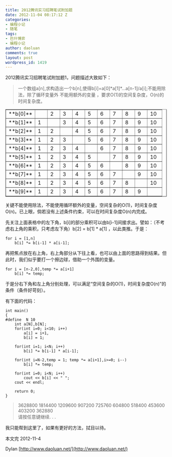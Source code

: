 ```yaml
---
title: 2012腾讯实习招聘笔试附加题
date: 2012-11-04 08:17:12 Z
categories:
- 编程小记
- 随笔
tags:
- 巴什博弈
- 编程小记
author: daoluan
comments: true
layout: post
wordpress_id: 1419
---
```


2012腾讯实习招聘笔试附加题1，问题描述大致如下：


<blockquote>一个数组a[n],求构造出一个b[n],使得b[i]=a[0]*a[1]*...a[n-1]/a[i];不能用除法，除了循环变量外 不能用额外的变量 ，要求O(1)的空间复杂度，O(n)的时间复杂度。</blockquote>


<table cellpadding="0" cellspacing="0" border="1" >
<tbody >
<tr >

<td width="38" valign="top" >**b[0]**
</td>

<td width="22" valign="top" >
</td>

<td width="22" valign="top" >2
</td>

<td width="22" valign="top" >3
</td>

<td width="22" valign="top" >4
</td>

<td width="22" valign="top" >5
</td>

<td width="22" valign="top" >6
</td>

<td width="22" valign="top" >7
</td>

<td width="22" valign="top" >8
</td>

<td width="22" valign="top" >9
</td>

<td width="29" valign="top" >10
</td>
</tr>
<tr >

<td width="38" valign="top" >**b[1]**
</td>

<td width="22" valign="top" >1
</td>

<td width="22" valign="top" >
</td>

<td width="22" valign="top" >3
</td>

<td width="22" valign="top" >4
</td>

<td width="22" valign="top" >5
</td>

<td width="22" valign="top" >6
</td>

<td width="22" valign="top" >7
</td>

<td width="22" valign="top" >8
</td>

<td width="22" valign="top" >9
</td>

<td width="29" valign="top" >10
</td>
</tr>
<tr >

<td width="38" valign="top" >**b[2]**
</td>

<td width="22" valign="top" >1
</td>

<td width="22" valign="top" >2
</td>

<td width="22" valign="top" >
</td>

<td width="22" valign="top" >4
</td>

<td width="22" valign="top" >5
</td>

<td width="22" valign="top" >6
</td>

<td width="22" valign="top" >7
</td>

<td width="22" valign="top" >8
</td>

<td width="22" valign="top" >9
</td>

<td width="29" valign="top" >10
</td>
</tr>
<tr >

<td width="38" valign="top" >**b[3]**
</td>

<td width="22" valign="top" >1
</td>

<td width="22" valign="top" >2
</td>

<td width="22" valign="top" >3
</td>

<td width="22" valign="top" >
</td>

<td width="22" valign="top" >5
</td>

<td width="22" valign="top" >6
</td>

<td width="22" valign="top" >7
</td>

<td width="22" valign="top" >8
</td>

<td width="22" valign="top" >9
</td>

<td width="29" valign="top" >10
</td>
</tr>
<tr >

<td width="38" valign="top" >**b[4]**
</td>

<td width="22" valign="top" >1
</td>

<td width="22" valign="top" >2
</td>

<td width="22" valign="top" >3
</td>

<td width="22" valign="top" >4
</td>

<td width="22" valign="top" >
</td>

<td width="22" valign="top" >6
</td>

<td width="22" valign="top" >7
</td>

<td width="22" valign="top" >8
</td>

<td width="22" valign="top" >9
</td>

<td width="29" valign="top" >10
</td>
</tr>
<tr >

<td width="38" valign="top" >**b[5]**
</td>

<td width="22" valign="top" >1
</td>

<td width="22" valign="top" >2
</td>

<td width="22" valign="top" >3
</td>

<td width="22" valign="top" >4
</td>

<td width="22" valign="top" >5
</td>

<td width="22" valign="top" >
</td>

<td width="22" valign="top" >7
</td>

<td width="22" valign="top" >8
</td>

<td width="22" valign="top" >9
</td>

<td width="29" valign="top" >10
</td>
</tr>
<tr >

<td width="38" valign="top" >**b[6]**
</td>

<td width="22" valign="top" >1
</td>

<td width="22" valign="top" >2
</td>

<td width="22" valign="top" >3
</td>

<td width="22" valign="top" >4
</td>

<td width="22" valign="top" >5
</td>

<td width="22" valign="top" >6
</td>

<td width="22" valign="top" >
</td>

<td width="22" valign="top" >8
</td>

<td width="22" valign="top" >9
</td>

<td width="29" valign="top" >10
</td>
</tr>
<tr >

<td width="38" valign="top" >**b[7]**
</td>

<td width="22" valign="top" >1
</td>

<td width="22" valign="top" >2
</td>

<td width="22" valign="top" >3
</td>

<td width="22" valign="top" >4
</td>

<td width="22" valign="top" >5
</td>

<td width="22" valign="top" >6
</td>

<td width="22" valign="top" >7
</td>

<td width="22" valign="top" >
</td>

<td width="22" valign="top" >9
</td>

<td width="29" valign="top" >10
</td>
</tr>
<tr >

<td width="38" valign="top" >**b[8]**
</td>

<td width="22" valign="top" >1
</td>

<td width="22" valign="top" >2
</td>

<td width="22" valign="top" >3
</td>

<td width="22" valign="top" >4
</td>

<td width="22" valign="top" >5
</td>

<td width="22" valign="top" >6
</td>

<td width="22" valign="top" >7
</td>

<td width="22" valign="top" >8
</td>

<td width="22" valign="top" >
</td>

<td width="29" valign="top" >10
</td>
</tr>
<tr >

<td width="38" valign="top" >**b[9]**
</td>

<td width="22" valign="top" >1
</td>

<td width="22" valign="top" >2
</td>

<td width="22" valign="top" >3
</td>

<td width="22" valign="top" >4
</td>

<td width="22" valign="top" >5
</td>

<td width="22" valign="top" >6
</td>

<td width="22" valign="top" >7
</td>

<td width="22" valign="top" >8
</td>

<td width="22" valign="top" >9
</td>

<td width="29" valign="top" >
</td>
</tr>
</tbody>
</table>
<!-- more -->

关键不能使用除法，不能使用循环额外的变量，空间复杂的O(1)，时间复杂度O(n)。已上眼，倘若没有上述条件约束，可以在时间复杂度O(n)内完成。

先关注上面表格中的左下角，b[i]的部分乘积可以由b[i-1]间接求出。譬如：（不考虑右上角的乘积，只考虑左下角）b[2] = b[1] * a[1] ，以此类推。于是：


    for i = [1,n]
    	b[i] *= b[i-1] * a[i-1];


再把焦点放在右上角，右上角部分从下往上看，也可以由上面的思路得到结果。但此时，我们似乎要打一个擦边球，借助一个外围的变量。


    for i = [n-2,0],temp *= a[i+1]
    	b[i] *= temp;


于是分右下角和左上角分别处理，可以满足“空间复杂的O(1)，时间复杂度O(n)”的条件（条件好苛刻）。

有下面的代码：


    int main()
    {
    #define  N 10
    	int a[N],b[N];
    	for(int i=0; i<10; i++)
    		a[i] = i+1,
    		b[i] = 1;

    	for(int i=1; i<N; i++)
    		b[i] *= b[i-1] * a[i-1];

    	for(int i=N-2,temp = 1; temp *= a[i+1],i>=0; i--)
    		b[i] *= temp;

    	for(int i=0; i<N; i++)
    		cout << b[i] << " ";
    	cout << endl;

    	return 0;
    }




<blockquote><p>3628800 1814400 1209600 907200 725760 604800 518400 453600 403200 362880<br>
请按任意键继续. . .</p></blockquote>


我只能帮到这里了，如果有更好的方法，拭目以待。

本文完 2012-11-4

Dylan [http://www.daoluan.net/](http://www.daoluan.net/)


<blockquote></blockquote>
